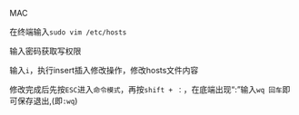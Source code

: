 MAC

在终端输入`sudo vim /etc/hosts`

输入密码获取写权限

输入`i`，执行insert插入修改操作，修改hosts文件内容

修改完成后先按`ESC`进入`命令模式`，再按`shift + ：`，在底端出现“:”输入`wq 回车`即可保存退出,(即`:wq`)

